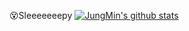 😵Sleeeeeeepy
[![JungMin's github stats](https://github-readme-stats.vercel.app/api?username=watxh)](https://github.com/watxh/github-readme-stats)

<!--
**watxh/watxh** is a ✨ _special_ ✨ repository because its `README.md` (this file) appears on your GitHub profile.

Here are some ideas to get you started:

- 🔭 I’m currently working on ...
- 🌱 I’m currently learning ...
- 👯 I’m looking to collaborate on ...
- 🤔 I’m looking for help with ...
- 💬 Ask me about ...
- 📫 How to reach me: ...
- 😄 Pronouns: ...
- ⚡ Fun fact: ...
-->
